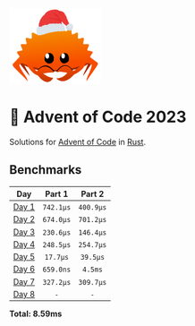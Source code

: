 <img src="./.assets/christmas_ferris.png" width="164">

# 🎄 Advent of Code 2023

Solutions for [Advent of Code](https://adventofcode.com/) in [Rust](https://www.rust-lang.org/).

<!--- advent_readme_stars table --->

<!--- benchmarking table --->
## Benchmarks

| Day | Part 1 | Part 2 |
| :---: | :---: | :---:  |
| [Day 1](./src/bin/01.rs) | `742.1µs` | `400.9µs` |
| [Day 2](./src/bin/02.rs) | `674.0µs` | `701.2µs` |
| [Day 3](./src/bin/03.rs) | `230.6µs` | `146.4µs` |
| [Day 4](./src/bin/04.rs) | `248.5µs` | `254.7µs` |
| [Day 5](./src/bin/05.rs) | `17.7µs` | `39.5µs` |
| [Day 6](./src/bin/06.rs) | `659.0ns` | `4.5ms` |
| [Day 7](./src/bin/07.rs) | `327.2µs` | `309.7µs` |
| [Day 8](./src/bin/08.rs) | `-` | `-` |

**Total: 8.59ms**
<!--- benchmarking table --->

